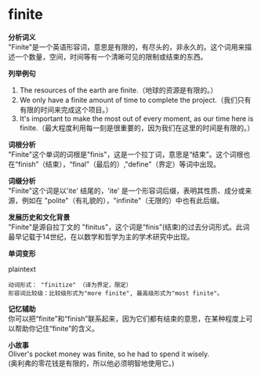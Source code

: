 # finite

**分析词义**  
"Finite"是一个英语形容词，意思是有限的，有尽头的，非永久的。这个词用来描述一个数量，空间，时间等有一个清晰可见的限制或结束的东西。

  

**列举例句**

  

1.  The resources of the earth are finite.（地球的资源是有限的。）
2.  We only have a finite amount of time to complete the project.（我们只有有限的时间来完成这个项目。）
3.  It's important to make the most out of every moment, as our time here is finite.（最大程度利用每一刻是很重要的，因为我们在这里的时间是有限的。）

  

**词根分析**  
"Finite"这个单词的词根是"finis"，这是一个拉丁词，意思是“结束”。这个词根也在“finish”（结束），“final”（最后的）,"define"（界定）等词中出现。

  

**词缀分析**  
"Finite"这个词是以'ite' 结尾的，'ite' 是一个形容词后缀，表明其性质、成分或来源，例如在 "polite"（有礼貌的），"infinite"（无限的）中也有此后缀。

  

**发展历史和文化背景**  
"Finite"是源自拉丁文的 "finitus"，这个词是“finis”(结束)的过去分词形式。此词最早记载于14世纪，在以数学和哲学为主的学术研究中出现。

  

**单词变形**

  

plaintext

    动词形式： "finitize" （译为界定，限定）
    形容词比较级：比较级形式为"more finite", 最高级形式为"most finite"。
    

  

**记忆辅助**  
你可以把“finite”和“finish”联系起来，因为它们都有结束的意思，在某种程度上可以帮助你记住“finite”的含义。

  

**小故事**  
Oliver's pocket money was finite, so he had to spend it wisely.  
(奥利弗的零花钱是有限的，所以他必须明智地使用它。)
